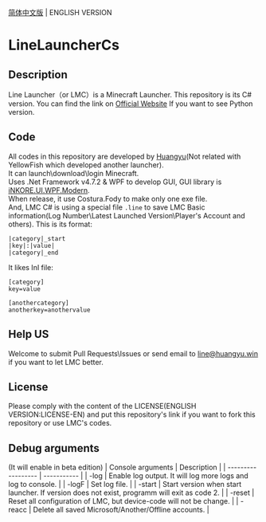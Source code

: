 [简体中文版](https://github.com/IceCreamTeamICT/LineLauncherCs/blob/main/README.md) | ENGLISH VERSION
# LineLauncherCs

## Description
Line Launcher（or LMC）is a Minecraft Launcher. This repository is its C# version. You can find the link on [Official Website](https://line.icecreamteam.win/index-en.html) If you want to see Python version.

## Code
All codes in this repository are developed by [Huangyu](https://github.com/tmdakm)(Not related with YellowFish which developed another launcher).    
It can launch\download\login Minecraft.    
Uses .Net Framework v4.7.2 & WPF to develop GUI, GUI library is [iNKORE.UI.WPF.Modern](https://github.com/iNKORE-NET/UI.WPF.Modern/).    
When release, it use Costura.Fody to make only one exe file.    
And, LMC C# is using a special file ``.line`` to save LMC Basic information(Log Number\Latest Launched Version\Player's Account and others). This is its format:    
```
|category|_start
|key|:|value|
|category|_end
```
It likes InI file:  
```
[category]
key=value

[anothercategory]
anotherkey=anothervalue
```

## Help US
Welcome to submit Pull Requests\Issues or send email to <line@huangyu.win> if you want to let LMC better.  

## License
Please comply with the content of the LICENSE(ENGLISH VERSION:LICENSE-EN) and put this repository's link if you want to fork this repository or use LMC's codes.

## Debug arguments
(It will enable in beta edition)
| Console arguments         | Description |
| ------------------ | ----------- |
| -log               | Enable log output. It will log more logs and log to console.                                 |
| -logF <Path>       | Set log file.                                                                                |
| -start <version>   | Start version when start launcher. If version does not exist, programm will exit as code 2.  |
| -reset             | Reset all configuration of LMC, but device-code will not be change.                          |
| -reacc             | Delete all saved Microsoft/Another/Offline accounts.                                         |
